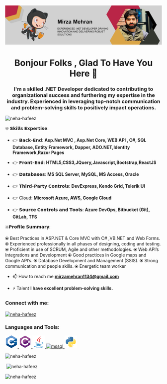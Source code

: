 ![logo](https://github.com/mirza-mehran/Overview/blob/main/Mirza%20Mehran%20Linkdn%20(1).jpg)

<h1 align="center">Bonjour Folks , Glad To Have You Here 👋</h1>
<h3 align="center">I'm a skilled .NET Developer dedicated to contributing to organizational success and furthering my expertise in the industry. Experienced in leveraging top-notch communication and problem-solving skills to positively impact operations.</h3>

<p align="left"> <img src="https://komarev.com/ghpvc/?username=neha-hafeez&label=Profile%20views&color=0e75b6&style=flat" alt="neha-hafeez" /> </p>

❇️ 𝗦𝗸𝗶𝗹𝗹𝘀 𝗘𝘅𝗽𝗲𝗿𝘁𝗶𝘀𝗲:

- 👉 𝗕𝗮𝗰𝗸-𝗘𝗻𝗱: **Asp.Net MVC , Asp.Net Core, WEB API , C#, SQL Database, Entity Framework, Dapper, ADO.NET,Identity Framework,Razor Pages**

- 👉 𝗙𝗿𝗼𝗻𝘁-𝗘𝗻𝗱: **HTML5,CSS3,JQuery,Javascript,Bootstrap,ReactJS**

- 👉 𝗗𝗮𝘁𝗮𝗯𝗮𝘀𝗲𝘀: **MS SQL Server, MySQL, MS Access, Oracle**

- 👉 𝗧𝗵𝗶𝗿𝗱-𝗣𝗮𝗿𝘁𝘆 𝗖𝗼𝗻𝘁𝗿𝗼𝗹𝘀: **DevExpress, Kendo Grid, Telerik UI**

- 👉 Cloud: **Microsoft Azure, AWS, Google Cloud**

- 👉 𝗦𝗼𝘂𝗿𝗰𝗲 𝗖𝗼𝗻𝘁𝗿𝗼𝗹𝘀 𝗮𝗻𝗱 𝗧𝗼𝗼𝗹𝘀: **Azure DevOps, Bitbucket (Git), GitLab, TFS**


❇️𝗣𝗿𝗼𝗳𝗶𝗹𝗲 𝗦𝘂𝗺𝗺𝗮𝗿𝘆:

⦿ Best Practices in ASP.NET & Core MVC with C# ,VB.NET and Web Forms.
⦿ Experienced professionally in all phases of designing, coding and testing.
⦿ Proficient in use of SCRUM, Agile and other methodologies.
⦿ Web API’s Integrations and Development
⦿ Good practices in Google maps and Google API’s.
⦿ Database Development and Management (SSIS).
⦿ Strong communication and people skills.
⦿ Energetic team worker


- 📫 How to reach me **mirzamehran1134@gmail.com**

- ⚡ Talent **I have excellent problem-solving skills.**

<h3 align="left">Connect with me:</h3>
<p align="left">

<a href="https://linkedin.com/in/mirza-mehran" target="blank"><img align="center" src="https://raw.githubusercontent.com/rahuldkjain/github-profile-readme-generator/master/src/images/icons/Social/linked-in-alt.svg" alt="neha-hafeez" height="30" width="40" /></a>
</p>

<h3 align="left">Languages and Tools:</h3>
<p align="left"> <a href="https://www.w3schools.com/cpp/" target="_blank" rel="noreferrer"> <img src="https://raw.githubusercontent.com/devicons/devicon/master/icons/cplusplus/cplusplus-original.svg" alt="cplusplus" width="40" height="40"/> </a> <a href="https://www.w3schools.com/cs/" target="_blank" rel="noreferrer"> <img src="https://raw.githubusercontent.com/devicons/devicon/master/icons/csharp/csharp-original.svg" alt="csharp" width="40" height="40"/> </a> <a href="https://www.java.com" target="_blank" rel="noreferrer"> <img src="https://raw.githubusercontent.com/devicons/devicon/master/icons/java/java-original.svg" alt="java" width="40" height="40"/> </a> <a href="https://www.microsoft.com/en-us/sql-server" target="_blank" rel="noreferrer"> <img src="https://www.svgrepo.com/show/303229/microsoft-sql-server-logo.svg" alt="mssql" width="40" height="40"/> </a> <a href="https://www.python.org" target="_blank" rel="noreferrer"> <img src="https://raw.githubusercontent.com/devicons/devicon/master/icons/python/python-original.svg" alt="python" width="40" height="40"/> </a> </p>

<p><img align="center" src="https://github-readme-stats.vercel.app/api/top-langs?username=neha-hafeez&show_icons=true&theme=highcontrast&hide_border=true&locale=en&layout=compact" alt="neha-hafeez" /></p>

<p>&nbsp;<img align="center" src="https://github-readme-stats.vercel.app/api?username=neha-hafeez&show_icons=true&theme=highcontrast&hide_border=true&locale=en" alt="neha-hafeez" /></p>

<p><img align="center" src="https://github-readme-streak-stats.herokuapp.com/?user=neha-hafeez&theme=highcontrast&hide_border=true&locale=en" alt="neha-hafeez" /></p>

